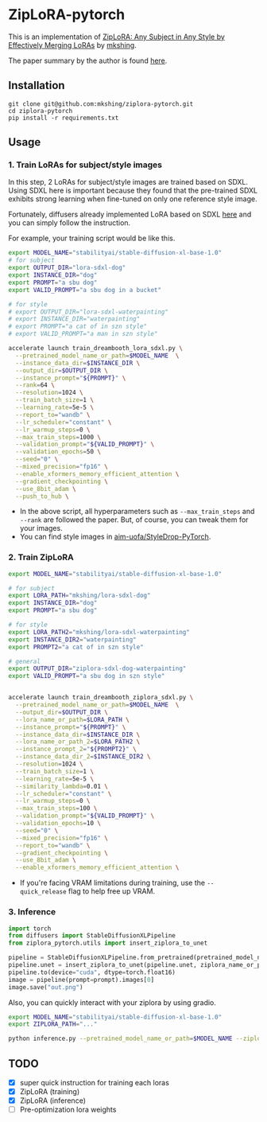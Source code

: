 # ZipLoRA-pytorch
This is an implementation of [ZipLoRA: Any Subject in Any Style by Effectively Merging LoRAs](https://ziplora.github.io/) by [mkshing](https://twitter.com/mk1stats).

The paper summary by the author is found [here](https://twitter.com/natanielruizg/status/1727718489425616912).

## Installation
```
git clone git@github.com:mkshing/ziplora-pytorch.git
cd ziplora-pytorch
pip install -r requirements.txt
```

## Usage

### 1. Train LoRAs for subject/style images
In this step, 2 LoRAs for subject/style images are trained based on SDXL. Using SDXL here is important because they found that the pre-trained SDXL exhibits strong learning when fine-tuned on only one reference style image.

Fortunately, diffusers already implemented LoRA based on SDXL [here](https://github.com/huggingface/diffusers/blob/main/examples/dreambooth/README_sdxl.md) and you can simply follow the instruction. 

For example, your training script would be like this.
```bash
export MODEL_NAME="stabilityai/stable-diffusion-xl-base-1.0"
# for subject
export OUTPUT_DIR="lora-sdxl-dog"
export INSTANCE_DIR="dog"
export PROMPT="a sbu dog"
export VALID_PROMPT="a sbu dog in a bucket"

# for style
# export OUTPUT_DIR="lora-sdxl-waterpainting"
# export INSTANCE_DIR="waterpainting"
# export PROMPT="a cat of in szn style"
# export VALID_PROMPT="a man in szn style"

accelerate launch train_dreambooth_lora_sdxl.py \
  --pretrained_model_name_or_path=$MODEL_NAME  \
  --instance_data_dir=$INSTANCE_DIR \
  --output_dir=$OUTPUT_DIR \
  --instance_prompt="${PROMPT}" \
  --rank=64 \
  --resolution=1024 \
  --train_batch_size=1 \
  --learning_rate=5e-5 \
  --report_to="wandb" \
  --lr_scheduler="constant" \
  --lr_warmup_steps=0 \
  --max_train_steps=1000 \
  --validation_prompt="${VALID_PROMPT}" \
  --validation_epochs=50 \
  --seed="0" \
  --mixed_precision="fp16" \
  --enable_xformers_memory_efficient_attention \
  --gradient_checkpointing \
  --use_8bit_adam \
  --push_to_hub \
```

* In the above script, all hyperparameters such as `--max_train_steps` and `--rank` are followed the paper. But, of course, you can tweak them for your images. 
* You can find style images in [aim-uofa/StyleDrop-PyTorch](https://github.com/aim-uofa/StyleDrop-PyTorch/tree/main/data).

### 2. Train ZipLoRA

```bash
export MODEL_NAME="stabilityai/stable-diffusion-xl-base-1.0"

# for subject
export LORA_PATH="mkshing/lora-sdxl-dog"
export INSTANCE_DIR="dog"
export PROMPT="a sbu dog"

# for style
export LORA_PATH2="mkshing/lora-sdxl-waterpainting"
export INSTANCE_DIR2="waterpainting"
export PROMPT2="a cat of in szn style"

# general 
export OUTPUT_DIR="ziplora-sdxl-dog-waterpainting"
export VALID_PROMPT="a sbu dog in szn style"


accelerate launch train_dreambooth_ziplora_sdxl.py \
  --pretrained_model_name_or_path=$MODEL_NAME  \
  --output_dir=$OUTPUT_DIR \
  --lora_name_or_path=$LORA_PATH \
  --instance_prompt="${PROMPT}" \
  --instance_data_dir=$INSTANCE_DIR \
  --lora_name_or_path_2=$LORA_PATH2 \
  --instance_prompt_2="${PROMPT2}" \
  --instance_data_dir_2=$INSTANCE_DIR2 \
  --resolution=1024 \
  --train_batch_size=1 \
  --learning_rate=5e-5 \
  --similarity_lambda=0.01 \
  --lr_scheduler="constant" \
  --lr_warmup_steps=0 \
  --max_train_steps=100 \
  --validation_prompt="${VALID_PROMPT}" \
  --validation_epochs=10 \
  --seed="0" \
  --mixed_precision="fp16" \
  --report_to="wandb" \
  --gradient_checkpointing \
  --use_8bit_adam \
  --enable_xformers_memory_efficient_attention \

```

* If you're facing VRAM limitations during training, use the `--quick_release` flag to help free up VRAM.

### 3. Inference

```python
import torch
from diffusers import StableDiffusionXLPipeline
from ziplora_pytorch.utils import insert_ziplora_to_unet

pipeline = StableDiffusionXLPipeline.from_pretrained(pretrained_model_name_or_path)
pipeline.unet = insert_ziplora_to_unet(pipeline.unet, ziplora_name_or_path)
pipeline.to(device="cuda", dtype=torch.float16)
image = pipeline(prompt=prompt).images[0]
image.save("out.png")
```

Also, you can quickly interact with your ziplora by using gradio.
```bash
export MODEL_NAME="stabilityai/stable-diffusion-xl-base-1.0"
export ZIPLORA_PATH="..."

python inference.py --pretrained_model_name_or_path=$MODEL_NAME --ziplora_name_or_path=$ZIPLORA_PATH 
```


## TODO

- [x] super quick instruction for training each loras
- [x] ZipLoRA (training)
- [x] ZipLoRA (inference)
- [ ] Pre-optimization lora weights 
